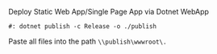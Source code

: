 Deploy Static Web App/Single Page App via Dotnet WebApp

`#: dotnet publish -c Release -o ./publish`

Paste all files into the path `\\publish\wwwroot\.`
